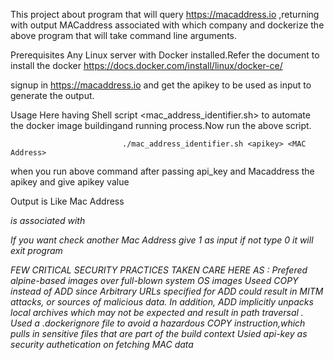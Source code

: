 This project about program that will query https://macaddress.io ,returning with output MACaddress associated with which company and dockerize the above program that will take command line arguments.

Prerequisites
Any Linux server with Docker installed.Refer the document to install the docker https://docs.docker.com/install/linux/docker-ce/

signup in https://macaddress.io and get the apikey to be used as input to generate the output.

Usage
Here having Shell script <mac_address_identifier.sh> to automate the docker image buildingand running process.Now run the above script.

                             ./mac_address_identifier.sh <apikey> <MAC Address>  

   when you run above command after passing api_key and Macaddress the apikey and give apikey value 
     
   Output is Like
		Mac Address <Address of MAC>  is associated with <Company Name>

If you want check another Mac Address give 1 as input if not type 0 it will exit program

FEW CRITICAL SECURITY PRACTICES TAKEN CARE HERE AS : 
Prefered alpine-based images over full-blown system OS images
Useed COPY instead of ADD since Arbitrary URLs specified for ADD could result in MITM attacks, or sources of malicious data. In addition, ADD implicitly unpacks local archives which may not be expected and result in path traversal .
Used a .dockerignore file to avoid a hazardous COPY instruction,which pulls in sensitive files that are part of the build context
Usied api-key as security authetication on fetching MAC data 

